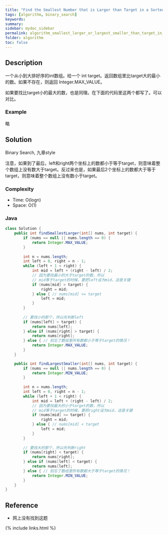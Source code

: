 ```yaml
---
title: "Find the Smallest Number that is Larger than Target in a Sorted Array. Or Largest Smaller"
tags: [algorithm, binary_search]
keywords:
summary:
sidebar: mydoc_sidebar
permalink: algorithm_smallest_larger_or_largest_smaller_than_target_in_sorted_array.html
folder: algorithm
toc: false
---
```


## Description
一个从小到大排好序的int数组。给一个 int target。返回数组里比target大的最小的数。如果不存在，则返回 Integer.MAX_VALUE。

如果要找比target小的最大的数，也是同理。在下面的代码里这两个都写了。可以对比。

### Example
略

## Solution
Binary Search, 九章style

注意，如果到了最后，left和right两个坐标上的数都小于等于target，则意味着整个数组上没有数大于target。反过来也是，如果最后2个坐标上的数都大于等于target，则意味着整个数组上没有数小于target。

### Complexity
* Time: O(logn)
* Space: O(1)

### Java
```java
class Solution {
    public int findSmallestLarger(int[] nums, int target) {
        if (nums == null || nums.length == 0) {
            return Integer.MAX_VALUE;
        }
        
        int n = nums.length;
        int left = 0, right = n - 1;
        while (left + 1 < right) {
            int mid = left + (right - left) / 2;
            // 因为要找最小的大于target的数，所以
            // mid等于target的时候，要把left设为mid，这是关键
            if (nums[mid] > target) {
                right = mid;
            } else { // nums[mid] <= target
                left = mid;
            }
        }
        
        // 要找小的那个，所以先判断left
        if (nums[left] > target) {
            return nums[left];
        } else if (nums[right] > target) {
            return nums[right];
        } else { // 别忘了数组里所有数都小于等于target的情况！
            return Integer.MAX_VALUE;
        }
    }

    public int findLargestSmaller(int[] nums, int target) {
        if (nums == null || nums.length == 0) {
            return Integer.MIN_VALUE;
        }
        
        int n = nums.length;
        int left = 0, right = n - 1;
        while (left + 1 < right) {
            int mid = left + (right - left) / 2;
            // 因为要找最大的小于target的数，所以
            // mid等于target的时候，要把right设为mid，这是关键
            if (nums[mid] >= target) {
                right = mid;
            } else { // nums[mid] < target
                left = mid;
            }
        }
        
        // 要找大的那个，所以先判断right
        if (nums[right] < target) {
            return nums[right];
        } else if (nums[left] < target) {
            return nums[left];
        } else { // 别忘了数组里所有数都大于等于target的情况！
            return Integer.MIN_VALUE;
        }
    }
}
```

## Reference
* 网上没有找到这题

{% include links.html %}
